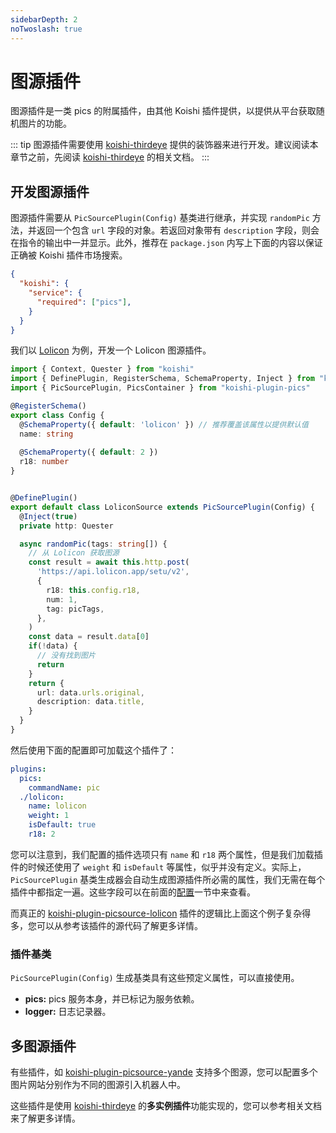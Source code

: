 ```yaml
---
sidebarDepth: 2
noTwoslash: true
---
```


# 图源插件

图源插件是一类 pics 的附属插件，由其他 Koishi 插件提供，以提供从平台获取随机图片的功能。

::: tip
图源插件需要使用 [koishi-thirdeye](../decorator/thirdeye.md) 提供的装饰器来进行开发。建议阅读本章节之前，先阅读 [koishi-thirdeye](../decorator/thirdeye.md) 的相关文档。
:::

## 开发图源插件

图源插件需要从 `PicSourcePlugin(Config)` 基类进行继承，并实现 `randomPic` 方法，并返回一个包含 `url` 字段的对象。若返回对象带有 `description` 字段，则会在指令的输出中一并显示。此外，推荐在 `package.json` 内写上下面的内容以保证正确被 Koishi 插件市场搜索。

```json
{
  "koishi": {
    "service": {
      "required": ["pics"],
    }
  }
}
```

我们以 [Lolicon](https://api.lolicon.app/) 为例，开发一个 Lolicon 图源插件。

```ts title=lolicon.ts
import { Context, Quester } from "koishi"
import { DefinePlugin, RegisterSchema, SchemaProperty, Inject } from "koishi-thirdeye"
import { PicSourcePlugin, PicsContainer } from "koishi-plugin-pics"

@RegisterSchema()
export class Config {
  @SchemaProperty({ default: 'lolicon' }) // 推荐覆盖该属性以提供默认值
  name: string
  
  @SchemaProperty({ default: 2 })
  r18: number
}


@DefinePlugin()
export default class LoliconSource extends PicSourcePlugin(Config) {
  @Inject(true)
  private http: Quester

  async randomPic(tags: string[]) {
    // 从 Lolicon 获取图源
    const result = await this.http.post(
      'https://api.lolicon.app/setu/v2',
      {
        r18: this.config.r18,
        num: 1,
        tag: picTags,
      },
    )
    const data = result.data[0]
    if(!data) {
      // 没有找到图片
      return
    }
    return {
      url: data.urls.original,
      description: data.title,
    }
  }
}
```

然后使用下面的配置即可加载这个插件了：

```yaml title=koishi.yml
plugins:
  pics:
    commandName: pic
  ./lolicon:
    name: lolicon
    weight: 1
    isDefault: true
    r18: 2
```

您可以注意到，我们配置的插件选项只有 `name` 和 `r18` 两个属性，但是我们加载插件的时候还使用了 `weight` 和 `isDefault` 等属性，似乎并没有定义。实际上，`PicSourcePlugin` 基类生成器会自动生成图源插件所必需的属性，我们无需在每个插件中都指定一遍。这些字段可以在前面的[配置](./configuration.md#图源插件共同配置)一节中来查看。

而真正的 [koishi-plugin-picsource-lolicon](https://npmjs.com/package/koishi-plugin-picsource-lolicon) 插件的逻辑比上面这个例子复杂得多，您可以从参考该插件的源代码了解更多详情。

### 插件基类

`PicSourcePlugin(Config)` 生成基类具有这些预定义属性，可以直接使用。

- **pics:** pics 服务本身，并已标记为服务依赖。
- **logger:** 日志记录器。

## 多图源插件

有些插件，如 [koishi-plugin-picsource-yande](https://npmjs.com/package/koishi-plugin-picsource-yande) 支持多个图源，您可以配置多个图片网站分别作为不同的图源引入机器人中。

这些插件是使用 [koishi-thirdeye](../decorator/thirdeye.md#多实例插件) 的**多实例插件**功能实现的，您可以参考相关文档来了解更多详情。
